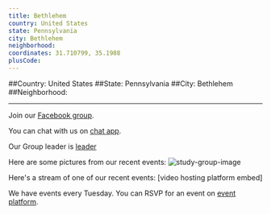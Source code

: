 ```yaml
---
title: Bethlehem
country: United States
state: Pennsylvania
city: Bethlehem
neighborhood: 
coordinates: 31.710799, 35.1988
plusCode:
---
```


##Country: United States
##State: Pennsylvania
##City: Bethlehem
##Neighborhood: 
*****
Join our [Facebook group](https://www.facebook.com/groups/216683128680444).

You can chat with us on [chat app]().

Our Group leader is [leader]()

Here are some pictures from our recent events:
![study-group-image]()

Here's a stream of one of our recent events:
[video hosting platform embed]

We have events every Tuesday. You can RSVP for an event on [event platform]().
